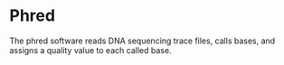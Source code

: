 # Phred

The phred software reads DNA sequencing trace files, calls bases, and assigns a quality value to each called base.

